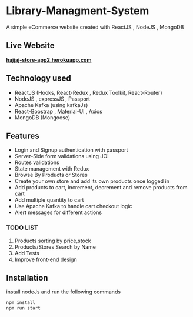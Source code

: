 # Library-Managment-System
A simple eCommerce website created with ReactJS , NodeJS , MongoDB  

## Live Website
**[hajjaj-store-app2.herokuapp.com](https://hajjaj-store-app2.herokuapp.com/)**

## Technology used
- ReactJS (Hooks, React-Redux , Redux Toolkit, React-Router)
- NodeJS , expressJS , Passport 
- Apache Kafka (using kafkaJs)
- React-Boostrap , Material-UI , Axios
- MongoDB (Mongoose)

## Features
- Login and Signup authentication with passport
- Server-Side form validations using JOI
- Routes validations
- State management with Redux
- Browse By Products or Stores
- Create your own store and add its own products once logged in
- Add products to cart, increment, decrement and remove products from cart
- Add multiple quantity to cart
- Use Apache Kafka to handle cart checkout logic
- Alert messages for different actions

### TODO LIST

1. Products sorting by price,stock 
2. Products/Stores Search by Name
3. Add Tests 
4. Improve front-end design

## Installation

install nodeJs and run the following commands

```bash
npm install
npm run start
```

